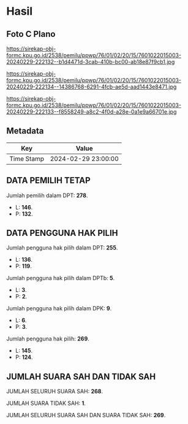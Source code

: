 # Hasil

## Foto C Plano

https://sirekap-obj-formc.kpu.go.id/2538/pemilu/ppwp/76/01/02/20/15/7601022015003-20240229-222132--b1d4471d-3cab-410b-bc00-ab18e87f9cb1.jpg

https://sirekap-obj-formc.kpu.go.id/2538/pemilu/ppwp/76/01/02/20/15/7601022015003-20240229-222134--14386768-6291-4fcb-ae5d-aad1443e8471.jpg

https://sirekap-obj-formc.kpu.go.id/2538/pemilu/ppwp/76/01/02/20/15/7601022015003-20240229-222133--f8558249-a8c2-4f0d-a28e-0a1e9a66701e.jpg


## Metadata

| Key        | Value               |
| ---------- | ------------------- |
| Time Stamp | 2024-02-29 23:00:00 |


## DATA PEMILIH TETAP

Jumlah pemilih dalam DPT: **278**.
 * L: **146**.
 * P: **132**.

## DATA PENGGUNA HAK PILIH

Jumlah pengguna hak pilih dalam DPT: **255**.
 * L: **136**.
 * P: **119**.

Jumlah pengguna hak pilih dalam DPTb: **5**.
 * L: **3**.
 * P: **2**.

Jumlah pengguna hak pilih dalam DPK: **9**.
 * L: **6**.
 * P: **3**.

Jumlah pengguna hak pilih: **269**.
 * L: **145**.
 * P: **124**.

## JUMLAH SUARA SAH DAN TIDAK SAH

JUMLAH SELURUH SUARA SAH: **268**.

JUMLAH SUARA TIDAK SAH: **1**.

JUMLAH SELURUH SUARA SAH DAN SUARA TIDAK SAH: **269**.


